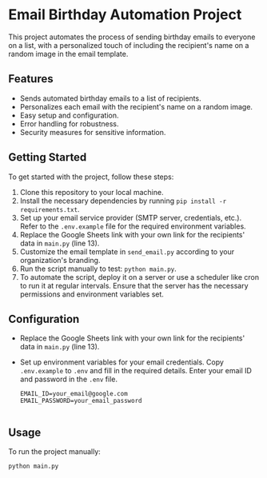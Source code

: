 # Email Birthday Automation Project

This project automates the process of sending birthday emails to everyone on a list, with a personalized touch of including the recipient's name on a random image in the email template.

## Features

- Sends automated birthday emails to a list of recipients.
- Personalizes each email with the recipient's name on a random image.
- Easy setup and configuration.
- Error handling for robustness.
- Security measures for sensitive information.

## Getting Started

To get started with the project, follow these steps:

1. Clone this repository to your local machine.
2. Install the necessary dependencies by running `pip install -r requirements.txt`.
3. Set up your email service provider (SMTP server, credentials, etc.). Refer to the `.env.example` file for the required environment variables.
4. Replace the Google Sheets link with your own link for the recipients' data in `main.py` (line 13).
5. Customize the email template in `send_email.py` according to your organization's branding.
6. Run the script manually to test: `python main.py`.
7. To automate the script, deploy it on a server or use a scheduler like cron to run it at regular intervals. Ensure that the server has the necessary permissions and environment variables set.

## Configuration

- Replace the Google Sheets link with your own link for the recipients' data in `main.py` (line 13).
- Set up environment variables for your email credentials. Copy `.env.example` to `.env` and fill in the required details. Enter your email ID and password in the `.env` file.

   ```plaintext
   EMAIL_ID=your_email@google.com
   EMAIL_PASSWORD=your_email_password


## Usage

To run the project manually:

```bash
python main.py
